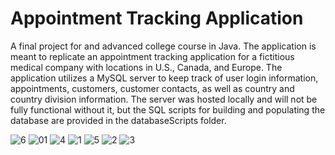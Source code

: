 # Appointment Tracking Application
  A final project for and advanced college course in Java. The application is meant to replicate an appointment tracking application for a fictitious medical company with locations in U.S., Canada, and Europe. 
  The application utilizes a MySQL server to keep track of user login information, appointments, customers, customer contacts, as well as country and country division information. The server was hosted locally and will not be fully functional without it, but the SQL scripts for building and populating the database are provided in the databaseScripts folder.

![6](https://user-images.githubusercontent.com/55116554/211129808-c0d992fa-749b-450d-984a-dba8f86ab562.PNG)
![01](https://user-images.githubusercontent.com/55116554/211129491-dd8cf4cf-91ba-421a-bd32-5ef4e9952f39.PNG)
![4](https://user-images.githubusercontent.com/55116554/211129819-303331b2-4b36-4c54-99d7-cf7cda298910.PNG)
![1](https://user-images.githubusercontent.com/55116554/211129496-6ccdf307-7060-44fc-9040-0847b7a8eba2.PNG)
![5](https://user-images.githubusercontent.com/55116554/211129826-74efb079-57c9-4e72-a516-d092ecd68032.PNG)
![2](https://user-images.githubusercontent.com/55116554/211129498-076c2e4d-bcd0-4e42-9135-821688d509cc.PNG)
![3](https://user-images.githubusercontent.com/55116554/211129500-283fae41-f995-438d-b6f0-3615ae6fb059.PNG)

